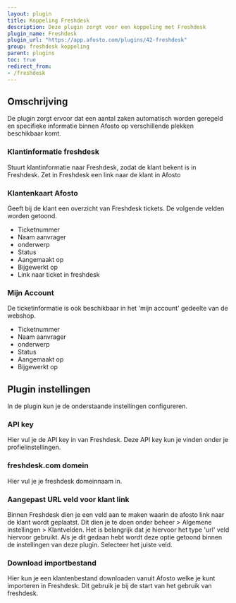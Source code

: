 ```yaml
---
layout: plugin
title: Koppeling Freshdesk
description: Deze plugin zorgt voor een koppeling met Freshdesk
plugin_name: Freshdesk
plugin_url: "https://app.afosto.com/plugins/42-freshdesk" 
group: freshdesk koppeling
parent: plugins
toc: true
redirect_from:
- /freshdesk
---
```

## Omschrijving
De plugin zorgt ervoor dat een aantal zaken automatisch worden geregeld en specifieke informatie binnen Afosto op verschillende plekken beschikbaar komt.
### Klantinformatie freshdesk
Stuurt klantinformatie naar Freshdesk, zodat de klant bekent is in Freshdesk.
Zet in Freshdesk een link naar de klant in Afosto
### Klantenkaart Afosto
Geeft bij de klant een overzicht van Freshdesk tickets. De volgende velden worden getoond.
* Ticketnummer
* Naam aanvrager
* onderwerp
* Status
* Aangemaakt op
* Bijgewerkt op
* Link naar ticket in freshdesk

### Mijn Account
De ticketinformatie is ook beschikbaar in het 'mijn account' gedeelte van de webshop.
* Ticketnummer
* Naam aanvrager
* onderwerp
* Status
* Aangemaakt op
* Bijgewerkt op

## Plugin instellingen
In de plugin kun je de onderstaande instellingen configureren.
### API key
Hier vul je de API key in van Freshdesk. Deze API key kun je vinden onder je profielinstellingen. 
### freshdesk.com domein
Hier vul je je freshdesk domeinnaam in.
### Aangepast URL veld voor klant link
Binnen Freshdesk dien je een veld aan te maken waarin de afosto link naar de klant wordt geplaatst. Dit dien je te doen onder beheer > Algemene instellingen > Klantvelden. Het is belangrijk dat je hiervoor het type 'url' veld hiervoor gebruikt.
Als je dit gedaan hebt wordt deze optie getoond binnen de instellingen van deze plugin. Selecteer het juiste veld.
### Download importbestand
Hier kun je een klantenbestand downloaden vanuit Afosto welke je kunt importeren in Freshdesk. Dit gebruik je bij de start van het gebruik van freshdesk.

